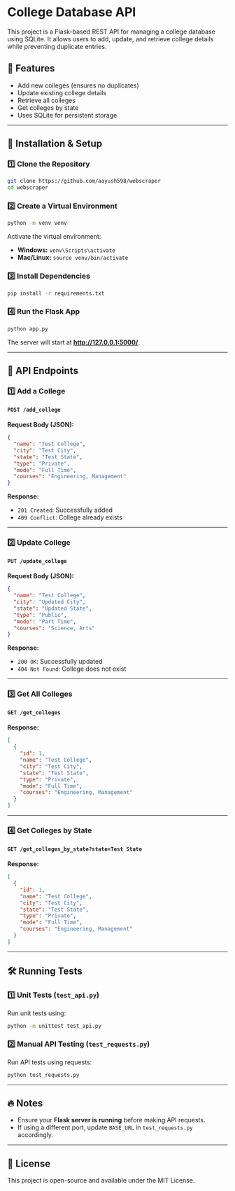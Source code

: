 # College Database API

This project is a Flask-based REST API for managing a college database using SQLite. It allows users to add, update, and retrieve college details while preventing duplicate entries.

## 📌 Features

- Add new colleges (ensures no duplicates)
- Update existing college details
- Retrieve all colleges
- Get colleges by state
- Uses SQLite for persistent storage

---

## 🚀 Installation & Setup

### 1️⃣ Clone the Repository

```sh
git clone https://github.com/aayush598/webscraper
cd webscraper
```

### 2️⃣ Create a Virtual Environment

```sh
python -m venv venv
```

Activate the virtual environment:

- **Windows:** `venv\Scripts\activate`
- **Mac/Linux:** `source venv/bin/activate`

### 3️⃣ Install Dependencies

```sh
pip install -r requirements.txt
```

### 4️⃣ Run the Flask App

```sh
python app.py
```

The server will start at **http://127.0.0.1:5000/**.

---

## 📡 API Endpoints

### **1️⃣ Add a College**

#### `POST /add_college`

**Request Body (JSON):**

```json
{
  "name": "Test College",
  "city": "Test City",
  "state": "Test State",
  "type": "Private",
  "mode": "Full Time",
  "courses": "Engineering, Management"
}
```

**Response:**

- `201 Created`: Successfully added
- `409 Conflict`: College already exists

---

### **2️⃣ Update College**

#### `PUT /update_college`

**Request Body (JSON):**

```json
{
  "name": "Test College",
  "city": "Updated City",
  "state": "Updated State",
  "type": "Public",
  "mode": "Part Time",
  "courses": "Science, Arts"
}
```

**Response:**

- `200 OK`: Successfully updated
- `404 Not Found`: College does not exist

---

### **3️⃣ Get All Colleges**

#### `GET /get_colleges`

**Response:**

```json
[
  {
    "id": 1,
    "name": "Test College",
    "city": "Test City",
    "state": "Test State",
    "type": "Private",
    "mode": "Full Time",
    "courses": "Engineering, Management"
  }
]
```

---

### **4️⃣ Get Colleges by State**

#### `GET /get_colleges_by_state?state=Test State`

**Response:**

```json
[
  {
    "id": 1,
    "name": "Test College",
    "city": "Test City",
    "state": "Test State",
    "type": "Private",
    "mode": "Full Time",
    "courses": "Engineering, Management"
  }
]
```

---

## 🛠 Running Tests

### **1️⃣ Unit Tests (`test_api.py`)**

Run unit tests using:

```sh
python -m unittest test_api.py
```

### **2️⃣ Manual API Testing (`test_requests.py`)**

Run API tests using requests:

```sh
python test_requests.py
```

---

## 🔥 Notes

- Ensure your **Flask server is running** before making API requests.
- If using a different port, update `BASE_URL` in `test_requests.py` accordingly.

---

## 📜 License

This project is open-source and available under the MIT License.
